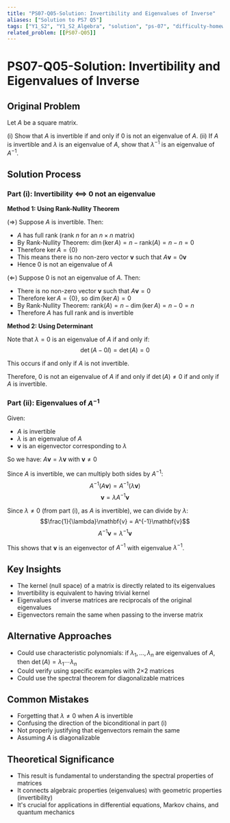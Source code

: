 ```yaml
---
title: "PS07-Q05-Solution: Invertibility and Eigenvalues of Inverse"
aliases: ["Solution to PS7 Q5"]
tags: ["Y1_S2", "Y1_S2_Algebra", "solution", "ps-07", "difficulty-homework", "invertibility", "eigenvalues", "matrix-inverse"]
related_problem: [[PS07-Q05]]
---
```


# PS07-Q05-Solution: Invertibility and Eigenvalues of Inverse

## Original Problem
Let $A$ be a square matrix.

(i) Show that $A$ is invertible if and only if 0 is not an eigenvalue of $A$.
(ii) If $A$ is invertible and $\lambda$ is an eigenvalue of $A$, show that $\lambda^{-1}$ is an eigenvalue of $A^{-1}$.

## Solution Process

### Part (i): Invertibility ⟺ 0 not an eigenvalue

**Method 1: Using Rank-Nullity Theorem**

($\Rightarrow$) Suppose $A$ is invertible. Then:
- $A$ has full rank (rank $n$ for an $n \times n$ matrix)
- By Rank-Nullity Theorem: $\dim(\ker A) = n - \text{rank}(A) = n - n = 0$
- Therefore $\ker A = \{0\}$
- This means there is no non-zero vector $\mathbf{v}$ such that $A\mathbf{v} = 0\mathbf{v}$
- Hence 0 is not an eigenvalue of $A$

($\Leftarrow$) Suppose 0 is not an eigenvalue of $A$. Then:
- There is no non-zero vector $\mathbf{v}$ such that $A\mathbf{v} = 0$
- Therefore $\ker A = \{0\}$, so $\dim(\ker A) = 0$
- By Rank-Nullity Theorem: $\text{rank}(A) = n - \dim(\ker A) = n - 0 = n$
- Therefore $A$ has full rank and is invertible

**Method 2: Using Determinant**

Note that $\lambda = 0$ is an eigenvalue of $A$ if and only if:
$$\det(A - 0I) = \det(A) = 0$$

This occurs if and only if $A$ is not invertible.

Therefore, 0 is not an eigenvalue of $A$ if and only if $\det(A) \neq 0$ if and only if $A$ is invertible.

### Part (ii): Eigenvalues of $A^{-1}$

Given:
- $A$ is invertible
- $\lambda$ is an eigenvalue of $A$
- $\mathbf{v}$ is an eigenvector corresponding to $\lambda$

So we have: $A\mathbf{v} = \lambda\mathbf{v}$ with $\mathbf{v} \neq 0$

Since $A$ is invertible, we can multiply both sides by $A^{-1}$:
$$A^{-1}(A\mathbf{v}) = A^{-1}(\lambda\mathbf{v})$$
$$\mathbf{v} = \lambda A^{-1}\mathbf{v}$$

Since $\lambda \neq 0$ (from part (i), as $A$ is invertible), we can divide by $\lambda$:
$$\frac{1}{\lambda}\mathbf{v} = A^{-1}\mathbf{v}$$
$$A^{-1}\mathbf{v} = \lambda^{-1}\mathbf{v}$$

This shows that $\mathbf{v}$ is an eigenvector of $A^{-1}$ with eigenvalue $\lambda^{-1}$.

## Key Insights
- The kernel (null space) of a matrix is directly related to its eigenvalues
- Invertibility is equivalent to having trivial kernel
- Eigenvalues of inverse matrices are reciprocals of the original eigenvalues
- Eigenvectors remain the same when passing to the inverse matrix

## Alternative Approaches
- Could use characteristic polynomials: if $\lambda_1, \ldots, \lambda_n$ are eigenvalues of $A$, then $\det(A) = \lambda_1 \cdots \lambda_n$
- Could verify using specific examples with 2×2 matrices
- Could use the spectral theorem for diagonalizable matrices

## Common Mistakes
- Forgetting that $\lambda \neq 0$ when $A$ is invertible
- Confusing the direction of the biconditional in part (i)
- Not properly justifying that eigenvectors remain the same
- Assuming $A$ is diagonalizable

## Theoretical Significance
- This result is fundamental to understanding the spectral properties of matrices
- It connects algebraic properties (eigenvalues) with geometric properties (invertibility)
- It's crucial for applications in differential equations, Markov chains, and quantum mechanics
